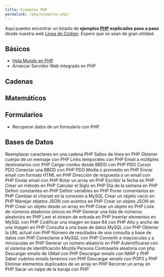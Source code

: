 ```yaml
---
title: Ejemplos PHP
permalink: /php/ejemplos-php/
---
```


Aquí puedes encontrar un listado de **ejemplos [PHP][PHP] explicados paso a paso** desde nuestra web [Línea de Código][LDC]. Espero que os sean de gran utilidad.

## Básicos
* [Hola Mundo en PHP](http://lineadecodigo.com/php/hola-mundo-en-php/)
* Arrancar Servidor Web integrado en PHP

## Cadenas

## Matemáticos

## Formularios
* Recuperar datos de un formulario con PHP

## Bases de Datos




Reemplazar caracteres en una cadena PHP
Saltos de línea en PHP
Obtener cuerpo de un mensaje con PHP
Links temporales con PHP
Email a múltiples destinatarios con PHP
Cargar combo desde BBDD con PHP PDO
Cursor PDO
Conectar una BBDD con PHP PDO
Media o promedio en PHP
Enviar email con formato HTML en PHP
Dirección de respuesta a un email con PHP
Enviar email con PHP
Rotar un array en PHP
Escribir la fecha en PHP
Crear un método en PHP
Calcular el Siglo en PHP
Día de la semana en PHP
Definir constantes en PHP
Definir variables en PHP
Poner comentarios en PHP
Cambiar el charset en la conexión a MySQL
Crear un objeto vacío en PHP
Manejar objetos JSON con acentos en PHP
Crear un objeto JSON en PHP
Crear un objeto desde un array en PHP
Crear un objeto en PHP
Lista de números aleatorios únicos en PHP
Generar una lista de números aleatorios en PHP
Leer el stream de entrada en PHP
Insertar elementos en MySQL con PHP
Codificar una imagen en base 64 con PHP
Alto y ancho de una imagen en PHP
Consulta a una base de datos MySQL con PHP
Obtener la URL actual con PHP
Número de resultados de una consulta a base de datos con PHP
Conectarse a MySQL con PHP
Convertir a mayúsculas y a minúsculas en PHP
Generar un número aleatorio en PHP
Autentificarse con el sistema de identificación Mozilla Persona
Contraseña aleatoria con php
Descargar emails de GMail con PHP
Descargar emails con IMAP y PHP
Saber cuántos emails tenemos con PHP
Descargar emails con POP3 y PHP
Eliminar elementos duplicados de un array en PHP
Recorrer un array en PHP
Sacar un naipe de la baraja con PHP




[LDC]: http://lineadecodigo.com
[PHP]: {{site.baseurl}}/php/
